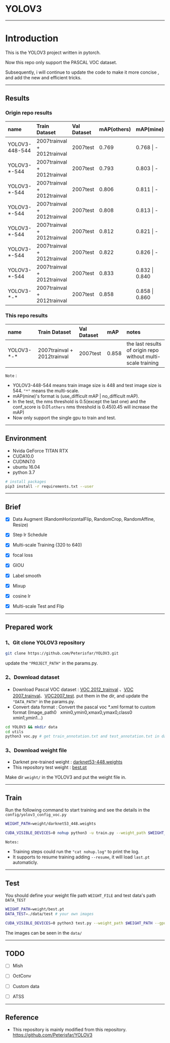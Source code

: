 # YOLOV3
---
# Introduction
This is the YOLOV3 project written in pytorch. 

Now this repo only support the PASCAL VOC dataset.

Subsequently, i will continue to update the code to make it more concise , and add the new and efficient tricks.

---
## Results

### Origin repo results
| name | Train Dataset | Val Dataset | mAP(others) | mAP(mine) | notes |
| :----- | :----- | :------ | :----- | :-----| :-----|
| YOLOV3-448-544 | 2007trainval + 2012trainval | 2007test | 0.769 | 0.768 \| - | baseline(augument + step lr) |
| YOLOV3-\*-544 | 2007trainval + 2012trainval | 2007test | 0.793 | 0.803 \| - | \+multi-scale training |
| YOLOV3-\*-544 | 2007trainval + 2012trainval | 2007test | 0.806 | 0.811 \| - | \+focal loss(note the conf_loss in the start is lower) |
| YOLOV3-\*-544 | 2007trainval + 2012trainval | 2007test | 0.808 | 0.813 \| - | \+giou loss |
| YOLOV3-\*-544 | 2007trainval + 2012trainval | 2007test | 0.812 | 0.821 \| - | \+label smooth |  
| YOLOV3-\*-544 | 2007trainval + 2012trainval | 2007test | 0.822 | 0.826 \| - | \+mixup |  
| YOLOV3-\*-544 | 2007trainval + 2012trainval | 2007test | 0.833 | 0.832 \| 0.840 | \+cosine lr |
| YOLOV3-\*-* | 2007trainval + 2012trainval | 2007test | 0.858 | 0.858 \| 0.860 | \+multi-scale test and flip, nms threshold is 0.45 |  

### This repo results
| name | Train Dataset | Val Dataset | mAP | notes |
| :----- | :----- | :------ | :-----| :-----|
| YOLOV3-\*-* | 2007trainval + 2012trainval | 2007test | 0.858 | the last results of origin repo without multi-scale training |  

`Note` : 

* YOLOV3-448-544 means train image size is 448 and test image size is 544. `"*"` means the multi-scale.
* mAP(mine)'s format is (use_difficult mAP | no_difficult mAP).
* In the test, the nms threshold is 0.5(except the last one) and the conf_score is 0.01.`others` nms threshold is 0.45(0.45 will increase the mAP)
* Now only support the single gpu to train and test.


---
## Environment

* Nvida GeForce TITAN RTX
* CUDA10.0
* CUDNN7.0
* ubuntu 16.04
* python 3.7
```bash
# install packages
pip3 install -r requirements.txt --user
```

---
## Brief

* [x] Data Augment (RandomHorizontalFlip, RandomCrop, RandomAffine, Resize)
* [x] Step lr Schedule 
* [x] Multi-scale Training (320 to 640)
* [x] focal loss
* [x] GIOU
* [x] Label smooth
* [x] Mixup
* [x] cosine lr
* [x] Multi-scale Test and Flip



---
## Prepared work

### 1、Git clone YOLOV3 repository
```Bash
git clone https://github.com/Peterisfar/YOLOV3.git
```
update the `"PROJECT_PATH"` in the params.py.
### 2、Download dataset
* Download Pascal VOC dataset : [VOC 2012_trainval](http://host.robots.ox.ac.uk/pascal/VOC/voc2012/VOCtrainval_11-May-2012.tar) 、[VOC 2007_trainval](http://host.robots.ox.ac.uk/pascal/VOC/voc2007/VOCtrainval_06-Nov-2007.tar)、[VOC2007_test](http://host.robots.ox.ac.uk/pascal/VOC/voc2007/VOCtest_06-Nov-2007.tar). put them in the dir, and update the `"DATA_PATH"` in the params.py.
* Convert data format : Convert the pascal voc *.xml format to custom format (Image_path0 &nbsp; xmin0,ymin0,xmax0,ymax0,class0 &nbsp; xmin1,ymin1...)

```bash
cd YOLOV3 && mkdir data
cd utils
python3 voc.py # get train_annotation.txt and test_annotation.txt in data/
```

### 3、Download weight file
* Darknet pre-trained weight :  [darknet53-448.weights](https://pjreddie.com/media/files/darknet53_448.weights) 
* This repository test weight : [best.pt](https://pan.baidu.com/s/1MdE2zfIND9NYd9mWytMX8g)

Make dir `weight/` in the YOLOV3 and put the weight file in.

---
## Train

Run the following command to start training and see the details in the `config/yolov3_config_voc.py`

```Bash
WEIGHT_PATH=weight/darknet53_448.weights

CUDA_VISIBLE_DEVICES=0 nohup python3 -u train.py --weight_path $WEIGHT_PATH --gpu_id 0 > nohup.log 2>&1 &

```

`Notes:`

* Training steps could run the `"cat nohup.log"` to print the log.
* It supports to resume training adding `--resume`, it will load `last.pt` automaticly.

---
## Test
You should define your weight file path `WEIGHT_FILE` and test data's path `DATA_TEST`
```Bash
WEIGHT_PATH=weight/best.pt
DATA_TEST=./data/test # your own images

CUDA_VISIBLE_DEVICES=0 python3 test.py --weight_path $WEIGHT_PATH --gpu_id 0 --visiual $DATA_TEST --eval

```
The images can be seen in the `data/`

---
## TODO

* [ ] Mish
* [ ] OctConv
* [ ] Custom data
* [ ] ATSS


---
## Reference
* This repository is mainly modified from this repository. https://github.com/Peterisfar/YOLOV3

